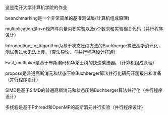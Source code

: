 这是南开大学计算机学院的作业

beanchmarking是一个非常简单的基准测试集(计算机组成原理)

multiplication是n×n矩阵与向量内积实验以及n个数求和实验相关代码（并行程序设计）

Introduction_to_Algorithm为基于状态压缩方法的Buchberger算法高斯消元化，测试集过大无法上传。（算法导论，与并行程序设计打通）

Fast_multiplier是基于布斯编码和华莱士树的快速乘法器。（计算机组成原理）

proposs是普通高斯消元和状态压缩Buchberger算法并行化研究开题报告和准备（并行程序设计）

SIMD是基于SIMD的普通高斯消元和状态压缩Buchberger算法并行化（并行程序设计）

多线程是基于Pthread和OpenMP的高斯消元并行实验（并行程序设计）
